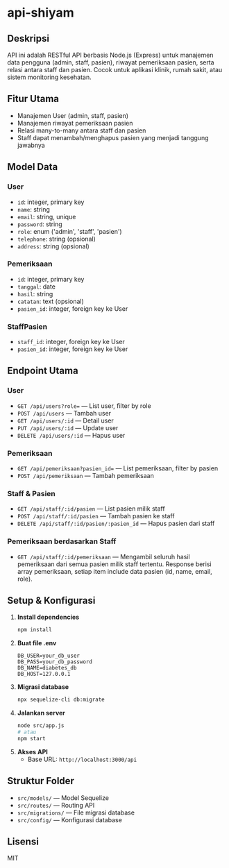 # api-shiyam

## Deskripsi
API ini adalah RESTful API berbasis Node.js (Express) untuk manajemen data pengguna (admin, staff, pasien), riwayat pemeriksaan pasien, serta relasi antara staff dan pasien. Cocok untuk aplikasi klinik, rumah sakit, atau sistem monitoring kesehatan.

## Fitur Utama
- Manajemen User (admin, staff, pasien)
- Manajemen riwayat pemeriksaan pasien
- Relasi many-to-many antara staff dan pasien
- Staff dapat menambah/menghapus pasien yang menjadi tanggung jawabnya

## Model Data
### User
- `id`: integer, primary key
- `name`: string
- `email`: string, unique
- `password`: string
- `role`: enum ('admin', 'staff', 'pasien')
- `telephone`: string (opsional)
- `address`: string (opsional)

### Pemeriksaan
- `id`: integer, primary key
- `tanggal`: date
- `hasil`: string
- `catatan`: text (opsional)
- `pasien_id`: integer, foreign key ke User

### StaffPasien
- `staff_id`: integer, foreign key ke User
- `pasien_id`: integer, foreign key ke User

## Endpoint Utama
### User
- `GET /api/users?role=` — List user, filter by role
- `POST /api/users` — Tambah user
- `GET /api/users/:id` — Detail user
- `PUT /api/users/:id` — Update user
- `DELETE /api/users/:id` — Hapus user

### Pemeriksaan
- `GET /api/pemeriksaan?pasien_id=` — List pemeriksaan, filter by pasien
- `POST /api/pemeriksaan` — Tambah pemeriksaan

### Staff & Pasien
- `GET /api/staff/:id/pasien` — List pasien milik staff
- `POST /api/staff/:id/pasien` — Tambah pasien ke staff
- `DELETE /api/staff/:id/pasien/:pasien_id` — Hapus pasien dari staff

### Pemeriksaan berdasarkan Staff
- `GET /api/staff/:id/pemeriksaan` — Mengambil seluruh hasil pemeriksaan dari semua pasien milik staff tertentu. Response berisi array pemeriksaan, setiap item include data pasien (id, name, email, role).

## Setup & Konfigurasi
1. **Install dependencies**
   ```bash
   npm install
   ```
2. **Buat file .env**
   ```env
   DB_USER=your_db_user
   DB_PASS=your_db_password
   DB_NAME=diabetes_db
   DB_HOST=127.0.0.1
   ```
3. **Migrasi database**
   ```bash
   npx sequelize-cli db:migrate
   ```
4. **Jalankan server**
   ```bash
   node src/app.js
   # atau
   npm start
   ```
5. **Akses API**
   - Base URL: `http://localhost:3000/api`

## Struktur Folder
- `src/models/` — Model Sequelize
- `src/routes/` — Routing API
- `src/migrations/` — File migrasi database
- `src/config/` — Konfigurasi database

## Lisensi
MIT